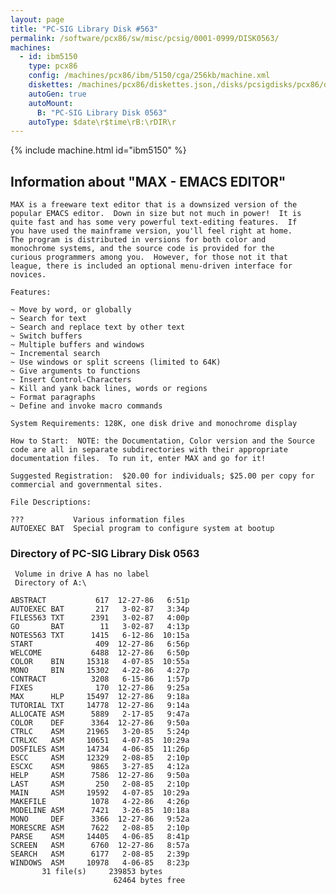 ```yaml
---
layout: page
title: "PC-SIG Library Disk #563"
permalink: /software/pcx86/sw/misc/pcsig/0001-0999/DISK0563/
machines:
  - id: ibm5150
    type: pcx86
    config: /machines/pcx86/ibm/5150/cga/256kb/machine.xml
    diskettes: /machines/pcx86/diskettes.json,/disks/pcsigdisks/pcx86/diskettes.json
    autoGen: true
    autoMount:
      B: "PC-SIG Library Disk 0563"
    autoType: $date\r$time\rB:\rDIR\r
---
```


{% include machine.html id="ibm5150" %}

## Information about "MAX - EMACS EDITOR"

    MAX is a freeware text editor that is a downsized version of the
    popular EMACS editor.  Down in size but not much in power!  It is
    quite fast and has some very powerful text-editing features.  If
    you have used the mainframe version, you'll feel right at home.
    The program is distributed in versions for both color and
    monochrome systems, and the source code is provided for the
    curious programmers among you.  However, for those not it that
    league, there is included an optional menu-driven interface for
    novices.
    
    Features:
    
    ~ Move by word, or globally
    ~ Search for text
    ~ Search and replace text by other text
    ~ Switch buffers
    ~ Multiple buffers and windows
    ~ Incremental search
    ~ Use windows or split screens (limited to 64K)
    ~ Give arguments to functions
    ~ Insert Control-Characters
    ~ Kill and yank back lines, words or regions
    ~ Format paragraphs
    ~ Define and invoke macro commands
    
    System Requirements: 128K, one disk drive and monochrome display
    
    How to Start:  NOTE: the Documentation, Color version and the Source
    code are all in separate subdirectories with their appropriate
    documentation files.  To run it, enter MAX and go for it!
    
    Suggested Registration:  $20.00 for individuals; $25.00 per copy for
    commercial and governmental sites.
    
    File Descriptions:
    
    ???           Various information files
    AUTOEXEC BAT  Special program to configure system at bootup

### Directory of PC-SIG Library Disk 0563

     Volume in drive A has no label
     Directory of A:\

    ABSTRACT           617  12-27-86   6:51p
    AUTOEXEC BAT       217   3-02-87   3:34p
    FILES563 TXT      2391   3-02-87   4:00p
    GO       BAT        11   3-02-87   4:13p
    NOTES563 TXT      1415   6-12-86  10:15a
    START              409  12-27-86   6:56p
    WELCOME           6488  12-27-86   6:50p
    COLOR    BIN     15318   4-07-85  10:55a
    MONO     BIN     15302   4-22-86   4:27p
    CONTRACT          3208   6-15-86   1:57p
    FIXES              170  12-27-86   9:25a
    MAX      HLP     15497  12-27-86   9:18a
    TUTORIAL TXT     14778  12-27-86   9:14a
    ALLOCATE ASM      5889   2-17-85   9:47a
    COLOR    DEF      3364  12-27-86   9:50a
    CTRLC    ASM     21965   3-20-85   5:24p
    CTRLXC   ASM     10651   4-07-85  10:29a
    DOSFILES ASM     14734   4-06-85  11:26p
    ESCC     ASM     12329   2-08-85   2:10p
    ESCXC    ASM      9865   3-27-85   4:12a
    HELP     ASM      7586  12-27-86   9:50a
    LAST     ASM       250   2-08-85   2:10p
    MAIN     ASM     19592   4-07-85  10:29a
    MAKEFILE          1078   4-22-86   4:26p
    MODELINE ASM      7421   3-26-85  10:18a
    MONO     DEF      3366  12-27-86   9:52a
    MORESCRE ASM      7622   2-08-85   2:10p
    PARSE    ASM     14405   4-06-85   8:41p
    SCREEN   ASM      6760  12-27-86   8:57a
    SEARCH   ASM      6177   2-08-85   2:39p
    WINDOWS  ASM     10978   4-06-85   8:23p
           31 file(s)     239853 bytes
                           62464 bytes free
